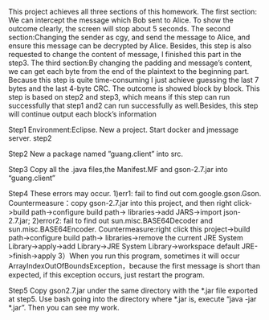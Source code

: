 
This project achieves all three sections of this homework.
The first section: We can intercept the message which Bob sent to Alice. To show the outcome clearly, the screen will stop about 5 seconds.
The second section:Changing the sender as cgy, and send the message to Alice, and ensure this message can be decrypted by Alice. Besides, this step is also requested to change the content of message, I finished this part in the step3. 
The third section:By changing the padding and message’s content, we can get each byte from the end of the plaintext to the beginning part. Because this step is quite time-consuming I just achieve guessing the last 7 bytes and the last 4-byte CRC. The outcome is showed block by block.
This step is based on step2 and step3, which means if this step can run successfully that step1 and2 can run successfully as well.Besides, this step will continue output each block’s information

Step1	Environment:Eclipse. New a project. Start docker and jmessage server.
step2   

Step2	New a package named ”guang.client” into src.

Step3	Copy all the .java files,the Manifest.MF and gson-2.7.jar into “guang.client”

Step4	These errors may occur.
	1)err1: fail to find out com.google.gson.Gson. Countermeasure：copy gson-2.7.jar 	into this project, and then right click->build path->configure build path-> 		libraries->add JARS->import json-2.7.jar;
	2)error2: fail to find out sun.misc.BASE64Decoder and sun.misc.BASE64Encoder. 		Countermeasure:right click this project->build path->configure build path-> 		libraries->remove the current JRE System Library->apply->add Library->JRE System 	Library->workspace default JRE->finish->apply
	3）When you run this program, sometimes it will occur ArrayIndexOutOfBoundsException，because the first message is short than expected, if this exception occurs, just restart the program.


Step5 	Copy gson2.7.jar under the same directory with the *.jar file exported at step5. 	Use bash going into the directory where *.jar is, execute “java -jar *.jar”. Then 	you can see my work.

